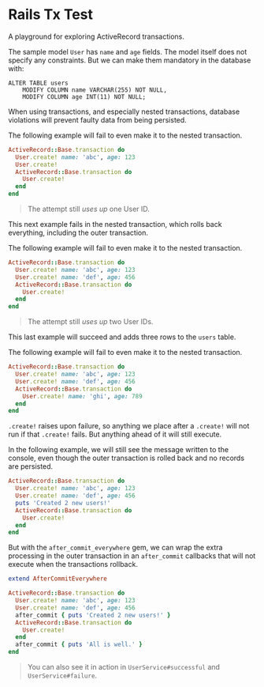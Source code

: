 # Rails Tx Test

A playground for exploring ActiveRecord transactions.

The sample model `User` has `name` and `age` fields.  The model itself does not
specify any constraints.  But we can make them mandatory in the database with:

```mysql
ALTER TABLE users
    MODIFY COLUMN name VARCHAR(255) NOT NULL,
    MODIFY COLUMN age INT(11) NOT NULL;
```

When using transactions, and especially nested transactions, database violations
will prevent faulty data from being persisted.

The following example will fail to even make it to the nested transaction.

```ruby
ActiveRecord::Base.transaction do
  User.create! name: 'abc', age: 123
  User.create!
  ActiveRecord::Base.transaction do
    User.create!
  end 
end
```

> The attempt still _uses up_ one User ID.

This next example fails in the nested transaction, which rolls back everything,
including the outer transaction.

The following example will fail to even make it to the nested transaction.

```ruby
ActiveRecord::Base.transaction do
  User.create! name: 'abc', age: 123
  User.create! name: 'def', age: 456
  ActiveRecord::Base.transaction do
    User.create!
  end
end
```

> The attempt still _uses up_ two User IDs.

This last example will succeed and adds three rows to the `users` table.

The following example will fail to even make it to the nested transaction.

```ruby
ActiveRecord::Base.transaction do
  User.create! name: 'abc', age: 123
  User.create! name: 'def', age: 456
  ActiveRecord::Base.transaction do
    User.create! name: 'ghi', age: 789
  end 
end
```

`.create!` raises upon failure, so anything we place after a `.create!` will not
run if that `.create!` fails.  But anything ahead of it will still execute.

In the following example, we will still see the message written to the console,
even though the outer transaction is rolled back and no records are persisted.

```ruby
ActiveRecord::Base.transaction do
  User.create! name: 'abc', age: 123
  User.create! name: 'def', age: 456
  puts 'Created 2 new users!'
  ActiveRecord::Base.transaction do
    User.create!
  end
end
```

But with the `after_commit_everywhere` gem, we can wrap the extra processing in
the outer transaction in an `after_commit` callbacks that will not execute when
the transactions rollback.

```ruby
extend AfterCommitEverywhere

ActiveRecord::Base.transaction do
  User.create! name: 'abc', age: 123
  User.create! name: 'def', age: 456
  after_commit { puts 'Created 2 new users!' }
  ActiveRecord::Base.transaction do
    User.create!
  end
  after_commit { puts 'All is well.' }
end
```

> You can also see it in action in `UserService#successful` and
> `UserService#failure`.
